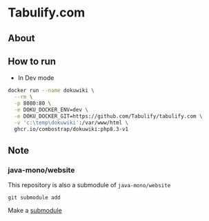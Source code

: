 # Tabulify.com


## About



## How to run

* In Dev mode
```bash
docker run --name dokuwiki \
  --rm \
  -p 8080:80 \
  -e DOKU_DOCKER_ENV=dev \
  -e DOKU_DOCKER_GIT=https://github.com/Tabulify/tabulify.com \
  -v 'c:\temp\dokuwiki':/var/www/html \
  ghcr.io/combostrap/dokuwiki:php8.3-v1
```

## Note

### java-mono/website

This repository is also a submodule of `java-mono/website`
```
git submodule add
```
Make a [submodule](https://book.git-scm.com/book/en/v2/Git-Tools-Submodules)

